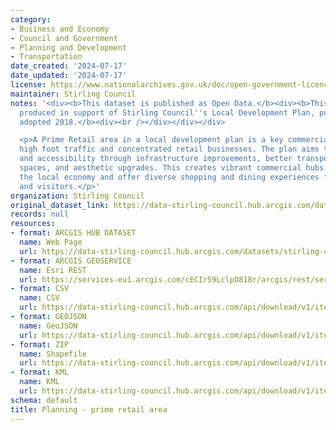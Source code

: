 ```yaml
---
category:
- Business and Economy
- Council and Government
- Planning and Development
- Transportation
date_created: '2024-07-17'
date_updated: '2024-07-17'
license: https://www.nationalarchives.gov.uk/doc/open-government-licence/version/3/
maintainer: Stirling Council
notes: '<div><b>This dataset is published as Open Data.</b><div><b>This dataset was
  produced in support of Stirling Council''s Local Development Plan, published and
  adopted 2018.</b><div><br /></div></div></div>

  <p>A Prime Retail area in a local development plan is a key commercial zone with
  high foot traffic and concentrated retail businesses. The plan aims to boost attractiveness
  and accessibility through infrastructure improvements, better transportation, pedestrian-friendly
  spaces, and aesthetic upgrades. This creates vibrant commercial hubs that support
  the local economy and offer diverse shopping and dining experiences for residents
  and visitors.</p>'
organization: Stirling Council
original_dataset_link: https://data-stirling-council.hub.arcgis.com/datasets/stirling-council::planning-prime-retail-area
records: null
resources:
- format: ARCGIS HUB DATASET
  name: Web Page
  url: https://data-stirling-council.hub.arcgis.com/datasets/stirling-council::planning-prime-retail-area
- format: ARCGIS GEOSERVICE
  name: Esri REST
  url: https://services-eu1.arcgis.com/cECIr59LclpO818r/arcgis/rest/services/planning_prime_retail_area/FeatureServer/0
- format: CSV
  name: CSV
  url: https://data-stirling-council.hub.arcgis.com/api/download/v1/items/f889c8ef91f94897ac55b61998f88ac5/csv?layers=0
- format: GEOJSON
  name: GeoJSON
  url: https://data-stirling-council.hub.arcgis.com/api/download/v1/items/f889c8ef91f94897ac55b61998f88ac5/geojson?layers=0
- format: ZIP
  name: Shapefile
  url: https://data-stirling-council.hub.arcgis.com/api/download/v1/items/f889c8ef91f94897ac55b61998f88ac5/shapefile?layers=0
- format: KML
  name: KML
  url: https://data-stirling-council.hub.arcgis.com/api/download/v1/items/f889c8ef91f94897ac55b61998f88ac5/kml?layers=0
schema: default
title: Planning - prime retail area
---
```

